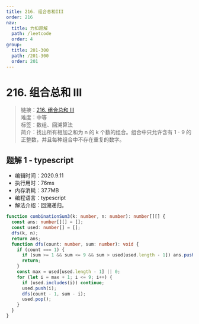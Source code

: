 ```yaml
---
title: 216. 组合总和III
order: 216
nav:
  title: 力扣题解
  path: /leetcode
  order: 4
group:
  title: 201-300
  path: /201-300
  order: 201
---
```


# 216. 组合总和 III

> 链接：[216. 组合总和 III](https://leetcode-cn.com/problems/combination-sum-iii/)  
> 难度：中等  
> 标签：数组、回溯算法  
> 简介：找出所有相加之和为 n 的 k 个数的组合。组合中只允许含有 1 - 9 的正整数，并且每种组合中不存在重复的数字。

## 题解 1 - typescript

- 编辑时间：2020.9.11
- 执行用时：76ms
- 内存消耗：37.7MB
- 编程语言：typescript
- 解法介绍：回溯递归。

```typescript
function combinationSum3(k: number, n: number): number[][] {
  const ans: number[][] = [];
  const used: number[] = [];
  dfs(k, n);
  return ans;
  function dfs(count: number, sum: number): void {
    if (count === 1) {
      if (sum >= 1 && sum <= 9 && sum > used[used.length - 1]) ans.push([...used, sum]);
      return;
    }
    const max = used[used.length - 1] || 0;
    for (let i = max + 1; i <= 9; i++) {
      if (used.includes(i)) continue;
      used.push(i);
      dfs(count - 1, sum - i);
      used.pop();
    }
  }
}
```
